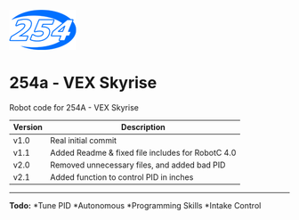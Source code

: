![254 Swoosh](/254-Swoosh.png)

254a - VEX Skyrise
==========
Robot code for 254A - VEX Skyrise

Version | Description
--------|------------
v1.0 | Real initial commit
v1.1 | Added Readme & fixed file includes for RobotC 4.0
v2.0 | Removed unnecessary files, and added bad PID
v2.1 | Added function to control PID in inches

******

**Todo:**
*Tune PID
*Autonomous
*Programming Skills
*Intake Control
